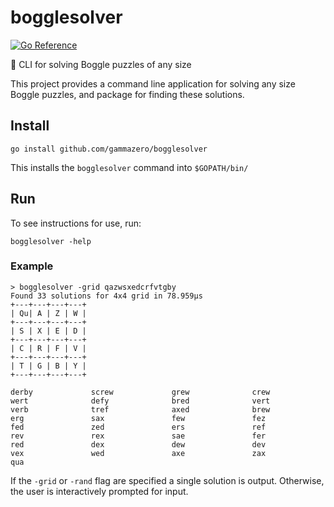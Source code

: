 # bogglesolver
[![Go Reference](https://pkg.go.dev/badge/github.com/gammazero/bogglesolver.svg)](https://pkg.go.dev/github.com/gammazero/bogglesolver)

:abcd: CLI for solving Boggle puzzles of any size

This project provides a command line application for solving any size Boggle puzzles, and package for finding these solutions.

## Install

```shell
go install github.com/gammazero/bogglesolver
```

This installs the `bogglesolver` command into `$GOPATH/bin/`

## Run

To see instructions for use, run:
```
bogglesolver -help
```

### Example

```
> bogglesolver -grid qazwsxedcrfvtgby
Found 33 solutions for 4x4 grid in 78.959µs
+---+---+---+---+
| Qu| A | Z | W |
+---+---+---+---+
| S | X | E | D |
+---+---+---+---+
| C | R | F | V |
+---+---+---+---+
| T | G | B | Y |
+---+---+---+---+

derby             screw             grew              crew              
wert              defy              bred              vert              
verb              tref              axed              brew              
erg               sax               few               fez               
fed               zed               ers               ref               
rev               rex               sae               fer               
red               dex               dew               dev               
vex               wed               axe               zax               
qua               
```

If the `-grid` or `-rand` flag are specified a single solution is output. Otherwise, the user is interactively prompted for input.
